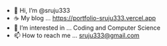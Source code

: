 - 👋 Hi, I’m @sruju333
- :coffee: My blog ... https://portfolio-sruju333.vercel.app
- 👀 I’m interested in ... Coding and Computer Science
- 📫 How to reach me ... sruju333@gmail.com

<!---
sruju333/sruju333 is a ✨ special ✨ repository because its `README.md` (this file) appears on your GitHub profile.
You can click the Preview link to take a look at your changes.
--->
